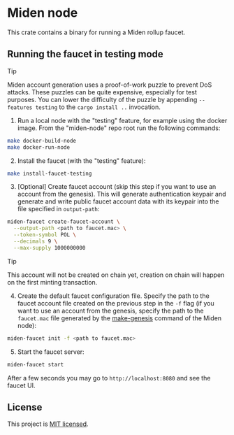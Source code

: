 # Miden node

This crate contains a binary for running a Miden rollup faucet.

## Running the faucet in testing mode

> [!TIP]
> Miden account generation uses a proof-of-work puzzle to prevent DoS attacks. These puzzles can be quite expensive, especially for test purposes. You can lower the difficulty of the puzzle by appending `--features testing` to the `cargo install ..` invocation.

1. Run a local node with the "testing" feature, for example using the docker image. From the "miden-node" repo root run the following commands:
```bash
make docker-build-node
make docker-run-node
```

2. Install the faucet (with the "testing" feature):
```bash
make install-faucet-testing
```

3. [Optional] Create faucet account (skip this step if you want to use an account from the genesis). This will generate authentication keypair and generate and write public faucet account data with its keypair into the file specified in `output-path`: 

```bash
miden-faucet create-faucet-account \
  --output-path <path to faucet.mac> \
  --token-symbol POL \
  --decimals 9 \
  --max-supply 1000000000
```
> [!TIP]
> This account will not be created on chain yet, creation on chain will happen on the first minting transaction.

4. Create the default faucet configuration file. Specify the path to the faucet account file created on the previous step in the `-f` flag (if you want to use an account from the genesis, specify the path to the `faucet.mac` file generated by the [make-genesis](../../README.md#setup) command of the Miden node):
```bash
miden-faucet init -f <path to faucet.mac>
```

5. Start the faucet server:
```bash
miden-faucet start
```

After a few seconds you may go to `http://localhost:8080` and see the faucet UI.

## License
This project is [MIT licensed](../../LICENSE).
